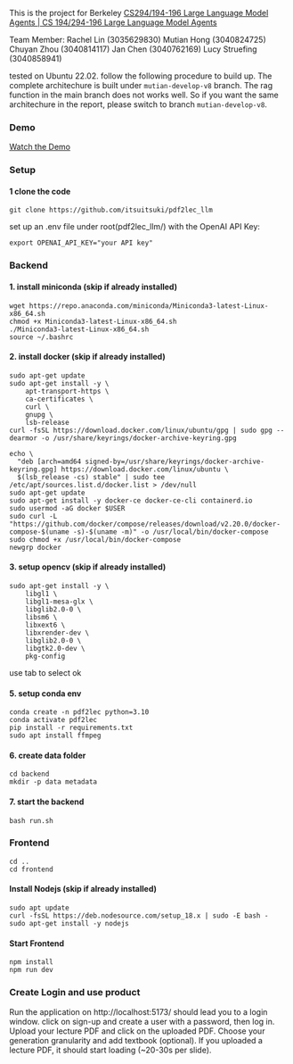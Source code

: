 This is the project for Berkeley [CS294/194-196 Large Language Model Agents | CS 194/294-196 Large Language Model Agents](https://rdi.berkeley.edu/llm-agents/f24)

Team Member:
Rachel Lin (3035629830)
Mutian Hong (3040824725)
Chuyan Zhou (3040814117)
Jan Chen (3040762169)
Lucy Struefing (3040858941)

tested on Ubuntu 22.02.
follow the following procedure to build up.
The complete architechure is built under `mutian-develop-v8` branch. The rag function in the main branch does not works well. So if you want the same architechure in the report, please switch to branch `mutian-develop-v8`.

### Demo
[Watch the Demo](https://drive.google.com/file/d/1Bwz0QjSm6EhIr3modGYT_YvGZ9t7UsPB/view?usp=sharing)

### Setup
#### 1 clone the code
```
git clone https://github.com/itsuitsuki/pdf2lec_llm
```

set up an .env file under root(pdf2lec_llm/) with the OpenAI API Key:
```
export OPENAI_API_KEY="your API key"
```

### Backend
#### 1. install miniconda (skip if already installed)
```
wget https://repo.anaconda.com/miniconda/Miniconda3-latest-Linux-x86_64.sh
chmod +x Miniconda3-latest-Linux-x86_64.sh
./Miniconda3-latest-Linux-x86_64.sh
source ~/.bashrc
```

#### 2. install docker (skip if already installed)
```
sudo apt-get update
sudo apt-get install -y \
    apt-transport-https \
    ca-certificates \
    curl \
    gnupg \
    lsb-release
curl -fsSL https://download.docker.com/linux/ubuntu/gpg | sudo gpg --dearmor -o /usr/share/keyrings/docker-archive-keyring.gpg

echo \
  "deb [arch=amd64 signed-by=/usr/share/keyrings/docker-archive-keyring.gpg] https://download.docker.com/linux/ubuntu \
  $(lsb_release -cs) stable" | sudo tee /etc/apt/sources.list.d/docker.list > /dev/null
sudo apt-get update
sudo apt-get install -y docker-ce docker-ce-cli containerd.io
sudo usermod -aG docker $USER
sudo curl -L "https://github.com/docker/compose/releases/download/v2.20.0/docker-compose-$(uname -s)-$(uname -m)" -o /usr/local/bin/docker-compose
sudo chmod +x /usr/local/bin/docker-compose
newgrp docker
```

#### 3. setup opencv (skip if already installed)
```
sudo apt-get install -y \
    libgl1 \
    libgl1-mesa-glx \
    libglib2.0-0 \
    libsm6 \
    libxext6 \
    libxrender-dev \
    libglib2.0-0 \
    libgtk2.0-dev \
    pkg-config
```

use tab to select ok

#### 5. setup conda env
```
conda create -n pdf2lec python=3.10
conda activate pdf2lec
pip install -r requirements.txt
sudo apt install ffmpeg
```

#### 6. create data folder
```
cd backend
mkdir -p data metadata
```

#### 7. start the backend
```
bash run.sh
```

### Frontend
```
cd ..
cd frontend
```

#### Install Nodejs (skip if already installed)
```
sudo apt update
curl -fsSL https://deb.nodesource.com/setup_18.x | sudo -E bash -
sudo apt-get install -y nodejs
```

#### Start Frontend
```
npm install
npm run dev
```

### Create Login and use product
Run the application on http://localhost:5173/ should lead you to a login window. click on sign-up and create a user with a password, then log in. Upload your lecture PDF and click on the uploaded PDF. Choose your generation granularity and add textbook (optional). If you uploaded a lecture PDF, it should start loading (~20-30s per slide).
